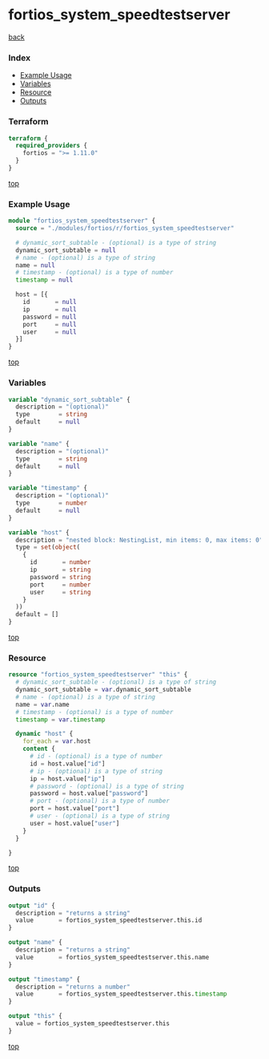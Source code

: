# fortios_system_speedtestserver

[back](../fortios.md)

### Index

- [Example Usage](#example-usage)
- [Variables](#variables)
- [Resource](#resource)
- [Outputs](#outputs)

### Terraform

```terraform
terraform {
  required_providers {
    fortios = ">= 1.11.0"
  }
}
```

[top](#index)

### Example Usage

```terraform
module "fortios_system_speedtestserver" {
  source = "./modules/fortios/r/fortios_system_speedtestserver"

  # dynamic_sort_subtable - (optional) is a type of string
  dynamic_sort_subtable = null
  # name - (optional) is a type of string
  name = null
  # timestamp - (optional) is a type of number
  timestamp = null

  host = [{
    id       = null
    ip       = null
    password = null
    port     = null
    user     = null
  }]
}
```

[top](#index)

### Variables

```terraform
variable "dynamic_sort_subtable" {
  description = "(optional)"
  type        = string
  default     = null
}

variable "name" {
  description = "(optional)"
  type        = string
  default     = null
}

variable "timestamp" {
  description = "(optional)"
  type        = number
  default     = null
}

variable "host" {
  description = "nested block: NestingList, min items: 0, max items: 0"
  type = set(object(
    {
      id       = number
      ip       = string
      password = string
      port     = number
      user     = string
    }
  ))
  default = []
}
```

[top](#index)

### Resource

```terraform
resource "fortios_system_speedtestserver" "this" {
  # dynamic_sort_subtable - (optional) is a type of string
  dynamic_sort_subtable = var.dynamic_sort_subtable
  # name - (optional) is a type of string
  name = var.name
  # timestamp - (optional) is a type of number
  timestamp = var.timestamp

  dynamic "host" {
    for_each = var.host
    content {
      # id - (optional) is a type of number
      id = host.value["id"]
      # ip - (optional) is a type of string
      ip = host.value["ip"]
      # password - (optional) is a type of string
      password = host.value["password"]
      # port - (optional) is a type of number
      port = host.value["port"]
      # user - (optional) is a type of string
      user = host.value["user"]
    }
  }

}
```

[top](#index)

### Outputs

```terraform
output "id" {
  description = "returns a string"
  value       = fortios_system_speedtestserver.this.id
}

output "name" {
  description = "returns a string"
  value       = fortios_system_speedtestserver.this.name
}

output "timestamp" {
  description = "returns a number"
  value       = fortios_system_speedtestserver.this.timestamp
}

output "this" {
  value = fortios_system_speedtestserver.this
}
```

[top](#index)